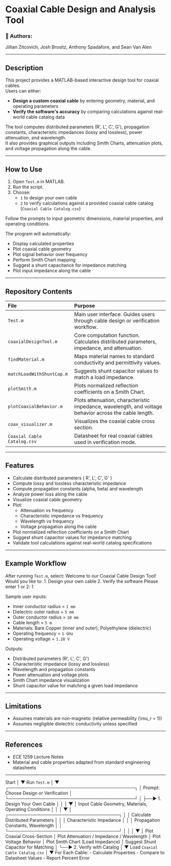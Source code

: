 # Coaxial Cable Design and Analysis Tool

### :magnet: Authors:
Jillian Zitcovich, Josh Brositz, Anthony Spadafore, and Sean Van Alen

---

## Description

This project provides a MATLAB-based interactive design tool for coaxial cables.  
Users can either:

- **Design a custom coaxial cable** by entering geometry, material, and operating parameters
- **Verify the software's accuracy** by comparing calculations against real-world cable catalog data

The tool computes distributed parameters (R', L', C', G'), propagation constants, characteristic impedances (lossy and lossless), power attenuation, and wavelength.  
It also provides graphical outputs including Smith Charts, attenuation plots, and voltage propagation along the cable.

---

## How to Use

1. Open `Test.m` in MATLAB.
2. Run the script.
3. Choose:
   - `1` to design your own cable
   - `2` to verify calculations against a provided coaxial cable catalog (`Coaxial Cable Catalog.csv`)

Follow the prompts to input geometric dimensions, material properties, and operating conditions.

The program will automatically:
- Display calculated properties
- Plot coaxial cable geometry
- Plot signal behavior over frequency
- Perform Smith Chart mapping
- Suggest a shunt capacitance for impedance matching
- Plot input impedance along the cable

---

## Repository Contents

| File | Purpose |
|:---|:---|
| `Test.m` | Main user interface. Guides users through cable design or verification workflow. |
| `coaxialDesignTool.m` | Core computation function. Calculates distributed parameters, impedance, and attenuation. |
| `findMaterial.m` | Maps material names to standard conductivity and permittivity values. |
| `matchLoadWithShuntCap.m` | Suggests shunt capacitor values to match a load impedance. |
| `plotSmith.m` | Plots normalized reflection coefficients on a Smith Chart. |
| `plotCoaxialBehavior.m` | Plots attenuation, characteristic impedance, wavelength, and voltage behavior across the cable length. |
| `coax_visualizer.m` | Visualizes the coaxial cable cross section. |
| `Coaxial Cable Catalog.csv` | Datasheet for real coaxial cables used in verification mode. |

---

## Features

- Calculate distributed parameters \( R', L', C', G' \)
- Compute lossy and lossless characteristic impedance
- Compute propagation constants (alpha, beta) and wavelength
- Analyze power loss along the cable
- Visualize coaxial cable geometry
- Plot:
  - Attenuation vs frequency
  - Characteristic impedance vs frequency
  - Wavelength vs frequency
  - Voltage propagation along the cable
- Plot normalized reflection coefficients on a Smith Chart
- Suggest shunt capacitor values for impedance matching
- Validate tool calculations against real-world catalog specifications

---

## Example Workflow

After running `Test.m`, select:
Welcome to our Coaxial Cable Design Tool! Would you like to: 1. Design your own cable 2. Verify the software Please enter 1 or 2: 1

Sample user inputs:
- Inner conductor radius = `1 mm`
- Dielectric outer radius = `5 mm`
- Outer conductor radius = `10 mm`
- Cable length = `5 m`
- Materials: Bare Copper (inner and outer), Polyethylene (dielectric)
- Operating frequency = `1 GHz`
- Operating voltage = `1.28 V`

Outputs:
- Distributed parameters (R', L', C', G')
- Characteristic impedance (lossy and lossless)
- Wavelength and propagation constants
- Power attenuation and voltage plots
- Smith Chart impedance visualization
- Shunt capacitor value for matching a given load impedance

---

## Limitations

- Assumes materials are non-magnetic (relative permeability \(\mu_r = 1\))
- Assumes negligible dielectric conductivity unless specified

---

## References

- ECE 1259 Lecture Notes
- Material and cable properties adapted from standard engineering datasheets

---
Start
  │
  ▼
Run `Test.m`
  │
  ▼
┌────────────────────────────────────────┐
│ Prompt: Choose Design or Verification  │
└────────────────────────────────────────┘
     │
     ├──► 1. Design Your Own Cable
     │        │
     │        ▼
     │   Input Cable Geometry, Materials, Operating Conditions
     │        │
     │        ▼
     │   ┌───────────────────────────────────┐
     │   │ Calculate Distributed Parameters  │
     │   │ Characteristic Impedance           │
     │   │ Propagation Constants, Wavelength  │
     │   └───────────────────────────────────┘
     │        │
     │        ▼
     │   Plot Coaxial Cross-Section
     │   Plot Attenuation / Impedance / Wavelength
     │   Plot Voltage Behavior
     │   Plot Smith Chart (Load Impedance)
     │   Suggest Shunt Capacitor for Matching
     │
     └──► 2. Verify with Catalog
              │
              ▼
      Load `Coaxial Cable Catalog.csv`
              │
              ▼
     For Each Cable:
         - Calculate Properties
         - Compare to Datasheet Values
         - Report Percent Error


